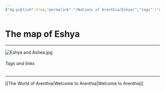```yaml
---
{"dg-publish":true,"permalink":"/Nations of Arenthia/Eshya/","tags":["Arenthia","Eshya"]}
---
```


# The map of Eshya
---
![Eshya and Ashea.jpg](/img/user/Images/Eshya%20and%20Ashea.jpg)



###### Tags and links
---
[[The World of Arenthia/Welcome to Arenthia\|Welcome to Arenthia]]